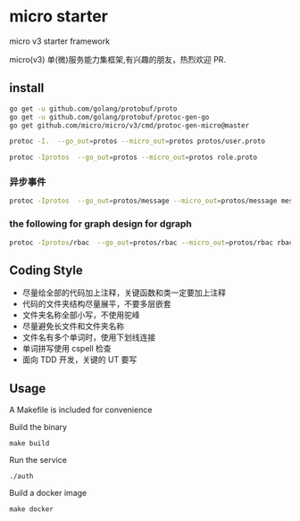 # micro starter

micro v3 starter framework

micro(v3) 单(微)服务能力集框架,有兴趣的朋友，热烈欢迎 PR.

## install

```bash
go get -u github.com/golang/protobuf/proto
go get -u github.com/golang/protobuf/protoc-gen-go
go get github.com/micro/micro/v3/cmd/protoc-gen-micro@master
```

```bash
protoc -I.  --go_out=protos --micro_out=protos protos/user.proto
```

```bash
protoc -Iprotos  --go_out=protos --micro_out=protos role.proto
```

### 异步事件

```bash
protoc -Iprotos  --go_out=protos/message --micro_out=protos/message message/message.proto
```

### the following for graph design for dgraph

```bash
protoc -Iprotos/rbac  --go_out=protos/rbac --micro_out=protos/rbac rbac.proto
```

## Coding Style

- 尽量给全部的代码加上注释，关键函数和类一定要加上注释
- 代码的文件夹结构尽量展平，不要多层嵌套
- 文件夹名称全部小写，不使用驼峰
- 尽量避免长文件和文件夹名称
- 文件名有多个单词时，使用下划线连接
- 单词拼写使用 cspell 检查
- 面向 TDD 开发，关键的 UT 要写

## Usage

A Makefile is included for convenience

Build the binary

```
make build
```

Run the service

```
./auth
```

Build a docker image

```
make docker
```
